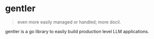 # gentler

> even more easily managed or handled; more docil.

gentler is a go library to easily build production level LLM applications.
